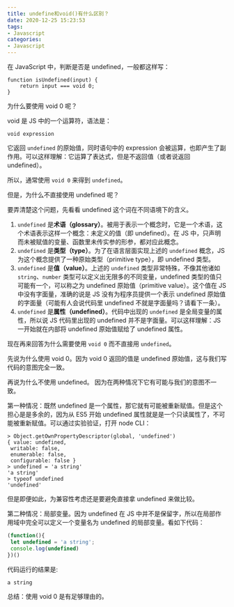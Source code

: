 ```yaml
---
title: undefine和void()有什么区别？
date: 2020-12-25 15:23:53
tags:
- Javascript
categories:
- Javascript
---
```


在 JavaScript 中，判断是否是 undefined，一般都这样写：

```text
function isUndefined(input) {
    return input === void 0;
}
```

为什么要使用 void 0 呢？

void 是 JS 中的一个运算符，语法是：

```text
void expression
```

它返回 `undefined` 的原始值，同时语句中的 expression 会被运算，也即产生了副作用。可以这样理解：它运算了表达式，但是不返回值（或者说返回 undefined）。

所以，通常使用 `void 0` 来得到 `undefined`。

但是，为什么不直接使用 undefined 呢？

要弄清楚这个问题，先看看 undefined 这个词在不同语境下的含义。

1. `undefined` 是**术语（glossary）**。被用于表示一个概念时，它是一个术语，这个术语表示这样一个概念：未定义的值（即 undefined）。在 JS 中，只声明而未被赋值的变量、函数里未传实参的形参，都对应此概念。
2. `undefined` 是**类型（type）**。为了在语言层面实现上述的 `undefined` 概念，JS 为这个概念提供了一种原始类型（primitive type），即 undefined 类型。
3. `undefined` 是**值（value）**。上述的 `undefined` 类型非常特殊，不像其他诸如 `string`、`number` 类型可以定义出无限多的不同变量，undefined 类型的值只可能有一个，可以称之为 undefined 原始值（primitive value）。这个值在 JS 中没有字面量，准确的说是 JS 没有为程序员提供一个表示 undefined 原始值的字面量（可能有人会说代码里 undefined 不就是字面量吗？请看下一条）。
4. `undefined` 是**属性（undefined）**。代码中出现的  `undefined` 是全局变量的属性，所以说 JS 代码里出现的 undefined 并不是字面量。可以这样理解：JS 一开始就在内部将 undefined 原始值赋给了 undefined 属性。

现在再来回答为什么需要使用 `void 0` 而不直接用 `undefined`。

先说为什么使用 void 0。因为 void 0 返回的值是 undefined 原始值，这与我们写代码的意图完全一致。

再说为什么不使用 undefined。 因为在两种情况下它有可能与我们的意图不一致。

第一种情况：既然 undefined 是一个属性，那它就有可能被重新赋值。但是这个担心是是多余的，因为从 ES5 开始 undefined 属性就是是一个只读属性了，不可能被重新赋值。可以通过实验验证，打开 node CLI：

```text
> Object.getOwnPropertyDescriptor(global, 'undefined')
{ value: undefined,
 writable: false,
 enumerable: false,
 configurable: false }
> undefined = 'a string'
'a string'
> typeof undefined
'undefined'
```

但是即便如此，为兼容性考虑还是要避免直接拿 undefined 来做比较。

第二种情况：局部变量。因为 undefined 在 JS 中并不是保留字，所以在局部作用域中完全可以定义一个变量名为 undefined 的局部变量。看如下代码：

```js
(function(){ 
 let undefined = 'a string';
 console.log(undefined)
})()
```

代码运行的结果是: 

```text
a string
```

总结：使用 void 0 是有足够理由的。